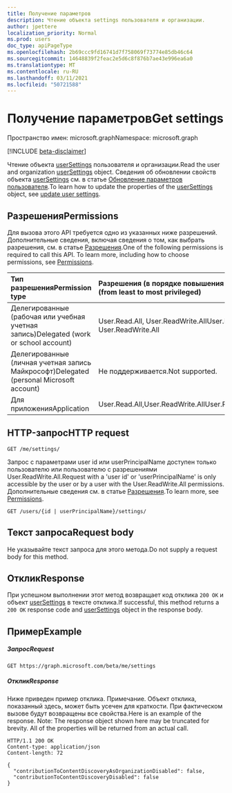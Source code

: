 ```yaml
---
title: Получение параметров
description: Чтение объекта settings пользователя и организации.
author: jpettere
localization_priority: Normal
ms.prod: users
doc_type: apiPageType
ms.openlocfilehash: 2b69ccc9fd16741d7f758069f73774e85db46c64
ms.sourcegitcommit: 14648839f2feac2e5d6c8f876b7ae43e996ea6a0
ms.translationtype: MT
ms.contentlocale: ru-RU
ms.lasthandoff: 03/11/2021
ms.locfileid: "50721588"
---
```

# <a name="get-settings"></a><span data-ttu-id="4d92d-103">Получение параметров</span><span class="sxs-lookup"><span data-stu-id="4d92d-103">Get settings</span></span>

<span data-ttu-id="4d92d-104">Пространство имен: microsoft.graph</span><span class="sxs-lookup"><span data-stu-id="4d92d-104">Namespace: microsoft.graph</span></span>

[!INCLUDE [beta-disclaimer](../../includes/beta-disclaimer.md)]

<span data-ttu-id="4d92d-105">Чтение объекта [userSettings](../resources/usersettings.md) пользователя и организации.</span><span class="sxs-lookup"><span data-stu-id="4d92d-105">Read the user and organization [userSettings](../resources/usersettings.md) object.</span></span>
<span data-ttu-id="4d92d-106">Сведения об обновлении свойств объекта [userSettings](../resources/usersettings.md) см. в статье [Обновление параметров пользователя](usersettings-update.md).</span><span class="sxs-lookup"><span data-stu-id="4d92d-106">To learn how to update the properties of the [userSettings](../resources/usersettings.md) object, see [update user settings](usersettings-update.md).</span></span>

## <a name="permissions"></a><span data-ttu-id="4d92d-107">Разрешения</span><span class="sxs-lookup"><span data-stu-id="4d92d-107">Permissions</span></span>

<span data-ttu-id="4d92d-p102">Для вызова этого API требуется одно из указанных ниже разрешений. Дополнительные сведения, включая сведения о том, как выбрать разрешения, см. в статье [Разрешения](/graph/permissions-reference).</span><span class="sxs-lookup"><span data-stu-id="4d92d-p102">One of the following permissions is required to call this API. To learn more, including how to choose permissions, see [Permissions](/graph/permissions-reference).</span></span>

|<span data-ttu-id="4d92d-110">Тип разрешения</span><span class="sxs-lookup"><span data-stu-id="4d92d-110">Permission type</span></span>      | <span data-ttu-id="4d92d-111">Разрешения (в порядке повышения привилегий)</span><span class="sxs-lookup"><span data-stu-id="4d92d-111">Permissions (from least to most privileged)</span></span>              |
|:--------------------|:---------------------------------------------------------|
|<span data-ttu-id="4d92d-112">Делегированные (рабочая или учебная учетная запись)</span><span class="sxs-lookup"><span data-stu-id="4d92d-112">Delegated (work or school account)</span></span> | <span data-ttu-id="4d92d-113">User.Read.All, User.ReadWrite.All</span><span class="sxs-lookup"><span data-stu-id="4d92d-113">User.Read.All, User.ReadWrite.All</span></span>    |
|<span data-ttu-id="4d92d-114">Делегированные (личная учетная запись Майкрософт)</span><span class="sxs-lookup"><span data-stu-id="4d92d-114">Delegated (personal Microsoft account)</span></span> | <span data-ttu-id="4d92d-115">Не поддерживается.</span><span class="sxs-lookup"><span data-stu-id="4d92d-115">Not supported.</span></span>    |
|<span data-ttu-id="4d92d-116">Для приложения</span><span class="sxs-lookup"><span data-stu-id="4d92d-116">Application</span></span> | <span data-ttu-id="4d92d-117">User.Read.All,User.ReadWrite.All</span><span class="sxs-lookup"><span data-stu-id="4d92d-117">User.Read.All,User.ReadWrite.All</span></span> |

## <a name="http-request"></a><span data-ttu-id="4d92d-118">HTTP-запрос</span><span class="sxs-lookup"><span data-stu-id="4d92d-118">HTTP request</span></span>

```http
GET /me/settings/
```

<span data-ttu-id="4d92d-119">Запрос с параметрами user id или userPrincipalName доступен только пользователю или пользователю с разрешениями User.ReadWrite.All.</span><span class="sxs-lookup"><span data-stu-id="4d92d-119">Request with a 'user id' or 'userPrincipalName' is only accessible by the user or by a user with the User.ReadWrite.All permissions.</span></span> <span data-ttu-id="4d92d-120">Дополнительные сведения см. в статье [Разрешения](/graph/permissions-reference).</span><span class="sxs-lookup"><span data-stu-id="4d92d-120">To learn more, see [Permissions](/graph/permissions-reference).</span></span>

```http
GET /users/{id | userPrincipalName}/settings/
```

## <a name="request-body"></a><span data-ttu-id="4d92d-121">Текст запроса</span><span class="sxs-lookup"><span data-stu-id="4d92d-121">Request body</span></span>

<span data-ttu-id="4d92d-122">Не указывайте текст запроса для этого метода.</span><span class="sxs-lookup"><span data-stu-id="4d92d-122">Do not supply a request body for this method.</span></span>

## <a name="response"></a><span data-ttu-id="4d92d-123">Отклик</span><span class="sxs-lookup"><span data-stu-id="4d92d-123">Response</span></span>

<span data-ttu-id="4d92d-124">При успешном выполнении этот метод возвращает код отклика `200 OK` и объект [userSettings](../resources/usersettings.md) в тексте отклика.</span><span class="sxs-lookup"><span data-stu-id="4d92d-124">If successful, this method returns a `200 OK` response code and [userSettings](../resources/usersettings.md) object in the response body.</span></span>

## <a name="example"></a><span data-ttu-id="4d92d-125">Пример</span><span class="sxs-lookup"><span data-stu-id="4d92d-125">Example</span></span>

##### <a name="request"></a><span data-ttu-id="4d92d-126">Запрос</span><span class="sxs-lookup"><span data-stu-id="4d92d-126">Request</span></span>

```http
GET https://graph.microsoft.com/beta/me/settings
```

##### <a name="response"></a><span data-ttu-id="4d92d-127">Отклик</span><span class="sxs-lookup"><span data-stu-id="4d92d-127">Response</span></span>

<span data-ttu-id="4d92d-p104">Ниже приведен пример отклика. Примечание. Объект отклика, показанный здесь, может быть усечен для краткости. При фактическом вызове будут возвращены все свойства.</span><span class="sxs-lookup"><span data-stu-id="4d92d-p104">Here is an example of the response. Note: The response object shown here may be truncated for brevity. All of the properties will be returned from an actual call.</span></span>

```http
HTTP/1.1 200 OK
Content-type: application/json
Content-length: 72

{
  "contributionToContentDiscoveryAsOrganizationDisabled": false,
  "contributionToContentDiscoveryDisabled": false
}
```


